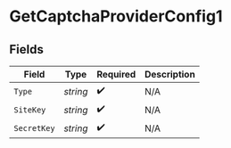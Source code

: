 # GetCaptchaProviderConfig1


## Fields

| Field              | Type               | Required           | Description        |
| ------------------ | ------------------ | ------------------ | ------------------ |
| `Type`             | *string*           | :heavy_check_mark: | N/A                |
| `SiteKey`          | *string*           | :heavy_check_mark: | N/A                |
| `SecretKey`        | *string*           | :heavy_check_mark: | N/A                |